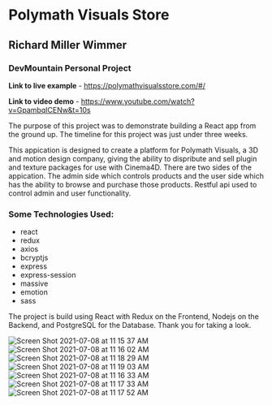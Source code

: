 # Polymath Visuals Store

## Richard Miller Wimmer 

### DevMountain Personal Project

**Link to live example** - https://polymathvisualsstore.com/#/

**Link to video demo** - https://www.youtube.com/watch?v=GpambqICENw&t=10s

The purpose of this project was to demonstrate building a React app from the ground up.  The timeline for this project was just under three weeks.  

This appication is designed to create a platform for Polymath Visuals, a 3D and motion design company, giving the ability to dispribute and sell plugin and texture packages for use with Cinema4D.  There are two sides of the appication.  The admin side which controls products and the user side which has the ability to browse and purchase those products.  Restful api used to control admin and user functionality.  

### Some Technologies Used:
* react
* redux
* axios
* bcryptjs
* express
* express-session
* massive
* emotion
* sass

The project is build using React with Redux on the Frontend, Nodejs on the Backend, and PostgreSQL for the Database.  Thank you for taking a look.    

![Screen Shot 2021-07-08 at 11 15 37 AM](https://user-images.githubusercontent.com/78984588/124948246-83afc380-dfde-11eb-818f-d84db9f7e220.png)
![Screen Shot 2021-07-08 at 11 16 02 AM](https://user-images.githubusercontent.com/78984588/124949330-77783600-dfdf-11eb-85c1-c64034ef45f5.png)
![Screen Shot 2021-07-08 at 11 18 29 AM](https://user-images.githubusercontent.com/78984588/124949334-7810cc80-dfdf-11eb-932c-4981e20475dd.png)
![Screen Shot 2021-07-08 at 11 19 03 AM](https://user-images.githubusercontent.com/78984588/124949338-78a96300-dfdf-11eb-8330-9f9ccc3291b7.png)
![Screen Shot 2021-07-08 at 11 16 33 AM](https://user-images.githubusercontent.com/78984588/124949341-7941f980-dfdf-11eb-93ef-8ab5a31a355b.png)
![Screen Shot 2021-07-08 at 11 17 33 AM](https://user-images.githubusercontent.com/78984588/124949346-7941f980-dfdf-11eb-8e01-99c383d1cb8b.png)
![Screen Shot 2021-07-08 at 11 17 52 AM](https://user-images.githubusercontent.com/78984588/124949348-79da9000-dfdf-11eb-8a43-412acbdb103b.png)

